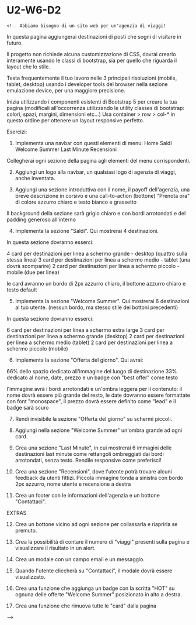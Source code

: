 # U2-W6-D2

    <!-- Abbiamo bisogno di un sito web per un'agenzia di viaggi!

In questa pagina aggiungerai destinazioni di posti che sogni di visitare in futuro.

Il progetto non richiede alcuna customizzazione di CSS, dovrai crearlo interamente usando le classi di bootstrap, sia per quello che riguarda il layout che lo stile.

Testa frequentemente il tuo lavoro nelle 3 principali risoluzioni (mobile, tablet, desktop) usando i developer tools del browser nella sezione emulazione device, per una maggiore precisione.

Inizia utilizzando i componenti esistenti di Bootstrap 5 per creare la tua pagina (modificali all'occorrenza utilizzando le utility classes di bootstrap: colori, spazi, margini, dimensioni etc...)
Usa container > row > col-\* in questo ordine per ottenere un layout responsive perfetto.

Esercizi:

1. Implementa una navbar con questi elementi di menu:
   Home
   Saldi
   Welcome Summer
   Last Minute
   Recensioni

Collegherai ogni sezione della pagina agli elementi del menu corrispondenti.

2. Aggiungi un logo alla navbar, un qualsiasi logo di agenzia di viaggi, anche inventata.

3. Aggiungi una sezione introduttiva con il nome, il payoff dell'agenzia,
   una breve descrizione in corsivo e una call-to-action (bottone) "Prenota ora" di colore azzurro chiaro e testo bianco e grassetto

Il background della sezione sarà grigio chiaro e con bordi arrotondati e del padding generoso all'interno

4. Implementa la sezione "Saldi". Qui mostrerai 4 destinazioni.

In questa sezione dovranno esserci:

4 card per destinazioni per linea a schermo grande - desktop (quattro sulla stessa linea)
3 card per destinazioni per linea a schermo medio - tablet (una dovrà scomparire)
2 card per destinazioni per linea a schermo piccolo - mobile (due per linea)

le card avranno un bordo di 2px azzurro chiaro, il bottone azzurro chiaro e testo default

5. Implementa la sezione "Welcome Summer". Qui mostrerai 6 destinazioni al tuo utente. (nessun bordo, ma stesso stile dei bottoni precedenti)

In questa sezione dovranno esserci:

6 card per destinazioni per linea a schermo extra large
3 card per destinazioni per linea a schermo grande (desktop)
2 card per destinazioni per linea a schermo medio (tablet)
2 card per destinazioni per linea a schermo piccolo (mobile)

6. Implementa la sezione "Offerta del giorno". Qui avrai:

66% dello spazio dedicato all'immagine del luogo di destinazione
33% dedicato al nome, date, prezzo e un badge con "best offer" come testo

l'immagine avrà i bordi arrotondati e un'ombra leggera
per il contenuto: il nome dovrà essere più grande del resto,
le date dovranno essere formattate con font "monospace",
il prezzo dovrà essere definito come "lead"
e il badge sarà scuro

7. Rendi invisibile la sezione "Offerta del giorno" su schermi piccoli.

8. Aggiungi nella sezione "Welcome Summer" un'ombra grande ad ogni card.

9. Crea una sezione "Last Minute", in cui mostrerai 6 immagini delle destinazioni last minute come rettangoli ombreggiati dai bordi arrotondati, senza testo. Rendile responsive come preferisci!

10. Crea una sezione "Recensioni", dove l'utente potrà trovare alcuni feedback da utenti fittizi.
    Piccola immagine tonda a sinistra con bordo 2px azzurro, nome utente e recensione a destra

11. Crea un footer con le informazioni dell'agenzia e un bottone "Contattaci".

EXTRAS

12. Crea un bottone vicino ad ogni sezione per collassarla e riaprirla se premuto.

13. Crea la possibilità di contare il numero di "viaggi" presenti sulla pagina e visualizzare il risultato in un alert.

14. Crea un modale con un campo email e un messaggio.

15. Quando l'utente cliccherà su "Contattaci", il modale dovrà essere visualizzato.

16. Crea una funzione che aggiunga un badge con la scritta "HOT" su ognuna delle offerte "Welcome Summer" posizionato in alto a destra.

17. Crea una funzione che rimuova tutte le "card" dalla pagina

-->
